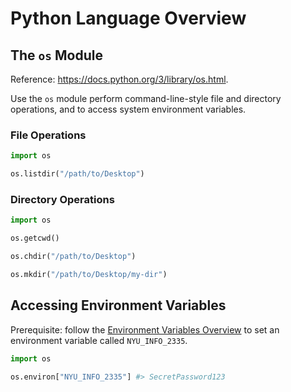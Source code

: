 # Python Language Overview

## The `os` Module

Reference: https://docs.python.org/3/library/os.html.

Use the `os` module perform command-line-style file and directory operations, and to access system environment variables.

### File Operations

```python
import os

os.listdir("/path/to/Desktop")
```

### Directory Operations

```python
import os

os.getcwd()

os.chdir("/path/to/Desktop")

os.mkdir("/path/to/Desktop/my-dir")
```

## Accessing Environment Variables

Prerequisite: follow the [Environment Variables Overview](/notes/environment-variables/notes.md) to set an environment variable called `NYU_INFO_2335`.

```python
import os

os.environ["NYU_INFO_2335"] #> SecretPassword123
```
